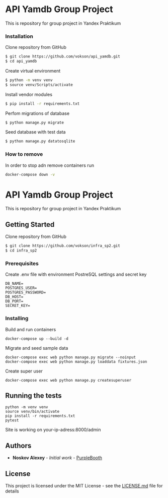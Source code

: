 # API Yamdb Group Project

This is repository for group project in Yandex Praktikum

### Installation

Clone repository from GitHub
```sh
$ git clone https://github.com/vokson/api_yamdb.git
$ cd api_yamdb
```

Create virtual environment
```sh
$ python -m venv venv
$ source venv/Scripts/activate
```

Install vendor modules
```sh
$ pip install -r requirements.txt
```

Perfom migrations of database
```sh
$ python manage.py migrate
```

Seed database with test data
```sh
$ python manage.py datatosqlite
```

### How to remove
In order to stop adn remove containers run
```sh
docker-compose down -v
```

# API Yamdb Group Project

This is repository for group project in Yandex Praktikum

## Getting Started

Clone repository from GitHub
```sh
$ git clone https://github.com/vokson/infra_sp2.git
$ cd infra_sp2
```
### Prerequisites

Create .env file with environment PostreSQL settings and secret key

```
DB_NAME=
POSTGRES_USER=
POSTGRES_PASSWORD=
DB_HOST=
DB_PORT=
SECRET_KEY=
```

### Installing

Build and run containers
```
docker-compose up --build -d
```
Migrate and seed sample data
```
docker-compose exec web python manage.py migrate --noinput
docker-compose exec web python manage.py loaddata fixtures.json
```
Create super user
```
docker-compose exec web python manage.py createsuperuser
```
## Running the tests

```
python -m venv venv
source venv/bin/activate
pip install -r requirements.txt
pytest
```
Site is working on your-ip-adress:8000/admin

## Authors

* **Noskov Alexey** - *Initial work* - [PurpleBooth](https://github.com/vokson)

## License

This project is licensed under the MIT License - see the [LICENSE.md](LICENSE.md) file for details
